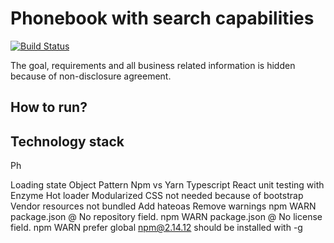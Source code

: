 # Phonebook with search capabilities

[![Build Status](https://travis-ci.org/gustavodido/phone-book-search.svg?branch=master)](https://travis-ci.org/gustavodido/phone-book-search)

The goal, requirements and all business related information is hidden because of non-disclosure agreement.

## How to run?

## Technology stack 


Ph

Loading state
Object Pattern
Npm vs Yarn
Typescript
React unit testing with Enzyme
Hot loader
Modularized CSS not needed because of bootstrap
Vendor resources not bundled
Add hateoas
Remove warnings
npm WARN package.json @ No repository field.
npm WARN package.json @ No license field.
npm WARN prefer global npm@2.14.12 should be installed with -g